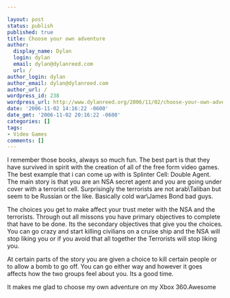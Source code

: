 ```yaml
---

layout: post
status: publish
published: true
title: Choose your own adventure
author:
  display_name: Dylan
  login: dylan
  email: dylan@dylanreed.com
  url: /
author_login: dylan
author_email: dylan@dylanreed.com
author_url: /
wordpress_id: 238
wordpress_url: http://www.dylanreed.org/2006/11/02/choose-your-own-adventure/
date: '2006-11-02 14:16:22 -0600'
date_gmt: '2006-11-02 20:16:22 -0600'
categories: []
tags:
- Video Games
comments: []
---
```


I remember those books, always so much fun. The best part is that they have survived in spirit with the creation of all of the free form video games. The best example that i can come up with is Splinter Cell: Double Agent. The main story is that you are an NSA secret agent and you are going under cover with a terrorist cell. Surprisingly the terrorists are not arab\Taliban but seem to be Russian or the like. Basically cold war\James Bond bad guys.

The choices you get to make affect your trust meter with the NSA and the terrorists. Through out all missons you have primary objectives to complete that have to be done. Its the secondary objectives that give you the choices. You can go crazy and start killing civilians on a cruise ship and the NSA will stop liking you or if you avoid that all together the Terrorists will stop liking you.

At certain parts of the story you are given a choice to kill certain people or to allow a bomb to go off. You can go either way and however it goes affects how the two groups feel about you. Its a good time.

It makes me glad to choose my own adventure on my Xbox 360.Awesome
